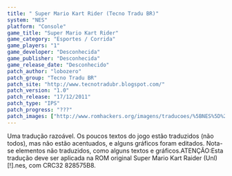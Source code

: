 ```yaml
---
title: " Super Mario Kart Rider (Tecno Tradu BR)"
system: "NES"
platform: "Console"
game_title: "Super Mario Kart Rider"
game_category: "Esportes / Corrida"
game_players: "1"
game_developer: "Desconhecida"
game_publisher: "Desconhecida"
game_release_date: "Desconhecido"
patch_author: "lobozero"
patch_group: "Tecno Tradu BR"
patch_site: "http://www.tecnotradubr.blogspot.com/"
patch_version: "1.0"
patch_release: "17/12/2011"
patch_type: "IPS"
patch_progress: "???"
patch_images: ["http://www.romhackers.org/imagens/traducoes/%5BNES%5D%20Super%20Mario%20Kart%20Rider%20-%20Tecno%20Tradu%20BR%20-%201.png","http://www.romhackers.org/imagens/traducoes/%5BNES%5D%20Super%20Mario%20Kart%20Rider%20-%20Tecno%20Tradu%20BR%20-%202.png","http://www.romhackers.org/imagens/traducoes/%5BNES%5D%20Super%20Mario%20Kart%20Rider%20-%20Tecno%20Tradu%20BR%20-%203.png"]
---
```

Uma tradução razoável. Os poucos textos do jogo estão traduzidos (não todos), mas não estão acentuados, e alguns gráficos foram editados. Nota-se elementos não traduzidos, como alguns textos e gráficos.ATENÇÃO:Esta tradução deve ser aplicada na ROM original Super Mario Kart Raider (Unl) [!].nes, com CRC32 828575B8.